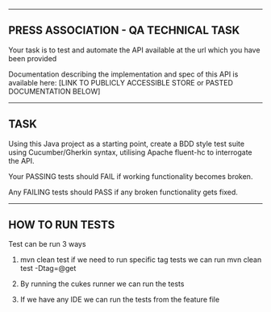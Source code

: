 -------------------------------------
PRESS ASSOCIATION - QA TECHNICAL TASK
-------------------------------------

Your task is to test and automate the API available at the url which you have been provided

Documentation describing the implementation and spec of this API is available here: [LINK TO PUBLICLY ACCESSIBLE STORE or PASTED DOCUMENTATION BELOW]


----
TASK
----

Using this Java project as a starting point, create a BDD style test suite using Cucumber/Gherkin syntax, utilising Apache fluent-hc to interrogate the API.

Your PASSING tests should FAIL if working functionality becomes broken.

Any FAILING tests should PASS if any broken functionality gets fixed.


----------------
HOW TO RUN TESTS
----------------

Test can be run 3 ways

1) mvn clean test
if we need to run specific tag tests we can run mvn clean test -Dtag=@get

2) By running the cukes runner we can run the tests

3) If we have any IDE we can run the tests from the feature file